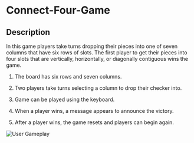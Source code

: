# Connect-Four-Game

## Description

In this game players take turns dropping their pieces into one of seven columns that have six rows of slots. The first player to get their pieces into four slots that are vertically, horizontally, or diagonally contiguous wins the game.

1. The board has six rows and seven columns.

2. Two players take turns selecting a column to drop their checker into.

3. Game can be played using the keyboard.

4. When a player wins, a message appears to announce the victory.

5. After a player wins, the game resets and players can begin again.



![User Gameplay](connect_four.gif)
